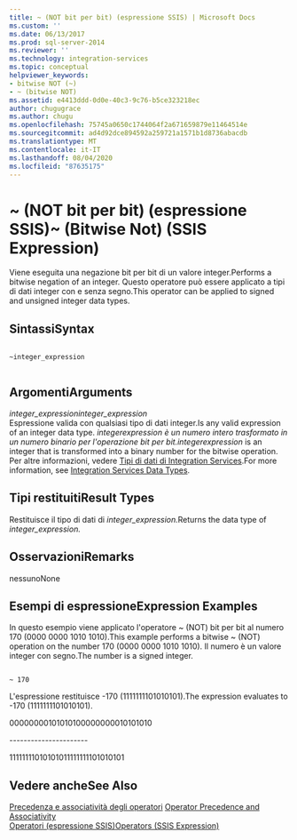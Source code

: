 ```yaml
---
title: ~ (NOT bit per bit) (espressione SSIS) | Microsoft Docs
ms.custom: ''
ms.date: 06/13/2017
ms.prod: sql-server-2014
ms.reviewer: ''
ms.technology: integration-services
ms.topic: conceptual
helpviewer_keywords:
- bitwise NOT (~)
- ~ (bitwise NOT)
ms.assetid: e4413ddd-0d0e-40c3-9c76-b5ce323218ec
author: chugugrace
ms.author: chugu
ms.openlocfilehash: 75745a0650c1744064f2a671659879e11464514e
ms.sourcegitcommit: ad4d92dce894592a259721a1571b1d8736abacdb
ms.translationtype: MT
ms.contentlocale: it-IT
ms.lasthandoff: 08/04/2020
ms.locfileid: "87635175"
---
```

# <a name="-bitwise-not-ssis-expression"></a><span data-ttu-id="4f546-102">~ (NOT bit per bit) (espressione SSIS)</span><span class="sxs-lookup"><span data-stu-id="4f546-102">~ (Bitwise Not) (SSIS Expression)</span></span>
  <span data-ttu-id="4f546-103">Viene eseguita una negazione bit per bit di un valore integer.</span><span class="sxs-lookup"><span data-stu-id="4f546-103">Performs a bitwise negation of an integer.</span></span> <span data-ttu-id="4f546-104">Questo operatore può essere applicato a tipi di dati integer con e senza segno.</span><span class="sxs-lookup"><span data-stu-id="4f546-104">This operator can be applied to signed and unsigned integer data types.</span></span>  
  
## <a name="syntax"></a><span data-ttu-id="4f546-105">Sintassi</span><span class="sxs-lookup"><span data-stu-id="4f546-105">Syntax</span></span>  
  
```  
  
~integer_expression  
  
```  
  
## <a name="arguments"></a><span data-ttu-id="4f546-106">Argomenti</span><span class="sxs-lookup"><span data-stu-id="4f546-106">Arguments</span></span>  
 <span data-ttu-id="4f546-107">*integer_expression*</span><span class="sxs-lookup"><span data-stu-id="4f546-107">*integer_expression*</span></span>  
 <span data-ttu-id="4f546-108">Espressione valida con qualsiasi tipo di dati integer.</span><span class="sxs-lookup"><span data-stu-id="4f546-108">Is any valid expression of an integer data type.</span></span> <span data-ttu-id="4f546-109">*integer*_*expression* è un numero intero trasformato in un numero binario per l'operazione bit per bit.</span><span class="sxs-lookup"><span data-stu-id="4f546-109">*integer*_*expression* is an integer that is transformed into a binary number for the bitwise operation.</span></span> <span data-ttu-id="4f546-110">Per altre informazioni, vedere [Tipi di dati di Integration Services](../data-flow/integration-services-data-types.md).</span><span class="sxs-lookup"><span data-stu-id="4f546-110">For more information, see [Integration Services Data Types](../data-flow/integration-services-data-types.md).</span></span>  
  
## <a name="result-types"></a><span data-ttu-id="4f546-111">Tipi restituiti</span><span class="sxs-lookup"><span data-stu-id="4f546-111">Result Types</span></span>  
 <span data-ttu-id="4f546-112">Restituisce il tipo di dati di *integer_expression.*</span><span class="sxs-lookup"><span data-stu-id="4f546-112">Returns the data type of *integer_expression.*</span></span>  
  
## <a name="remarks"></a><span data-ttu-id="4f546-113">Osservazioni</span><span class="sxs-lookup"><span data-stu-id="4f546-113">Remarks</span></span>  
 <span data-ttu-id="4f546-114">nessuno</span><span class="sxs-lookup"><span data-stu-id="4f546-114">None</span></span>  
  
## <a name="expression-examples"></a><span data-ttu-id="4f546-115">Esempi di espressione</span><span class="sxs-lookup"><span data-stu-id="4f546-115">Expression Examples</span></span>  
 <span data-ttu-id="4f546-116">In questo esempio viene applicato l'operatore ~ (NOT) bit per bit al numero 170 (0000 0000 1010 1010).</span><span class="sxs-lookup"><span data-stu-id="4f546-116">This example performs a bitwise ~ (NOT) operation on the number 170 (0000 0000 1010 1010).</span></span> <span data-ttu-id="4f546-117">Il numero è un valore integer con segno.</span><span class="sxs-lookup"><span data-stu-id="4f546-117">The number is a signed integer.</span></span>  
  
```  
  
~ 170  
```  
  
 <span data-ttu-id="4f546-118">L'espressione restituisce -170 (1111111101010101).</span><span class="sxs-lookup"><span data-stu-id="4f546-118">The expression evaluates to -170 (1111111101010101).</span></span>  
  
 <span data-ttu-id="4f546-119">0000000010101010</span><span class="sxs-lookup"><span data-stu-id="4f546-119">0000000010101010</span></span>  
  
 ---------------------\-  
  
 <span data-ttu-id="4f546-120">1111111101010101</span><span class="sxs-lookup"><span data-stu-id="4f546-120">1111111101010101</span></span>  
  
## <a name="see-also"></a><span data-ttu-id="4f546-121">Vedere anche</span><span class="sxs-lookup"><span data-stu-id="4f546-121">See Also</span></span>  
 <span data-ttu-id="4f546-122">[Precedenza e associatività degli operatori](operator-precedence-and-associativity.md) </span><span class="sxs-lookup"><span data-stu-id="4f546-122">[Operator Precedence and Associativity](operator-precedence-and-associativity.md) </span></span>  
 [<span data-ttu-id="4f546-123">Operatori &#40;espressione SSIS&#41;</span><span class="sxs-lookup"><span data-stu-id="4f546-123">Operators &#40;SSIS Expression&#41;</span></span>](operators-ssis-expression.md)  
  
  
